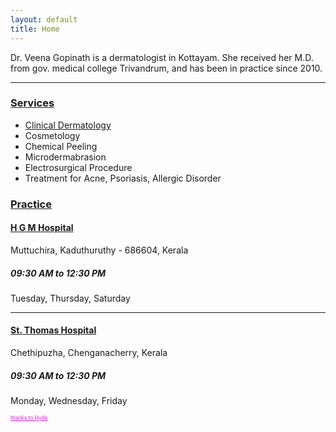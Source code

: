 ```yaml
---
layout: default
title: Home
---
```


Dr. Veena Gopinath is a dermatologist in Kottayam. She received her M.D. from gov. medical college Trivandrum, and has been in practice since 2010.

---

### [Services]()

* [Clinical Dermatology](/2014/01/01/skin/)
* Cosmetology
* Chemical Peeling
* Microdermabrasion
* Electrosurgical Procedure
* Treatment for Acne, Psoriasis, Allergic Disorder

### [Practice]()

#### [H G M Hospital](http://www.hgmhospital.org/Dermatology.html)

Muttuchira,
Kaduthuruthy - 686604,
Kerala

##### 09:30 AM to 12:30 PM

Tuesday, Thursday, Saturday

---

#### [St. Thomas Hospital](http://www.st-thomashospital.net)

Chethipuzha,
Chenganacherry,
Kerala

##### 09:30 AM to 12:30 PM

Monday, Wednesday, Friday

<a style='font-size:60%;color:#FF00FF' href='http://hyde.getpoole.com/'>thanks to Hyde</a>

